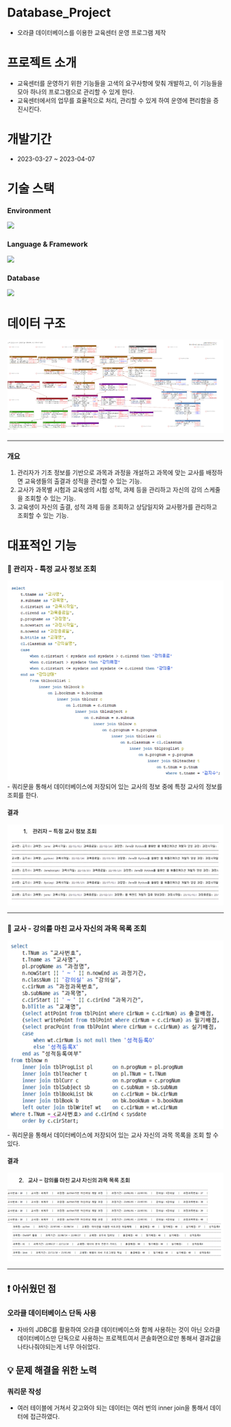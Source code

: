 # Database_Project
- 오라클 데이터베이스를 이용한 교육센터 운영 프로그램 제작

# 프로젝트 소개
- 교육센터를 운영하기 위한 기능들을 고색의 요구사항에 맞춰 개발하고, 이 기능들을 모아 하나의 프로그램으로 관리할 수 있게 한다.
- 교육센터에서의 업무를 효율적으로 처리, 관리할 수 있게 하여 운영에 편리함을 증진시킨다.

# 개발기간
- 2023-03-27 ~ 2023-04-07

# 기술 스택
### Environment
<img src="https://img.shields.io/badge/Eclipse IDE-2c2255?style=for-the-badge&logo=EclipseIDE&logoColor=white"/> 

### Language & Framework
<img src="https://img.shields.io/badge/Java-007396?style=for-the-badge&logo=java&logoColor=white"/> 

### Database
<img src="https://img.shields.io/badge/Oracle Database-f80000?style=for-the-badge&logo=Oracle&logoColor=white"/> 

# 데이터 구조
<img src="3. 개념도 & ERD/화면 캡처.PNG">

<hr>

### 개요
1. 관리자가 기초 정보를 기반으로 과목과 과정을 개설하고 과목에 맞는 교사를 배정하면 교육생들의 출결과 성적을 관리할 수 있는 기능.
2. 교사가 과목별 시험과 교육생의 시험 성적, 과제 등을 관리하고 자신의 강의 스케줄을 조회할 수 있는 기능.
3. 교육생이 자신의 출결, 성적 과제 등을 조회하고 상담일지와 교사평가를 관리하고 조회할 수 있는 기능.

# 대표적인 기능
### 📘 관리자 - 특정 교사 정보 조회
<img src="9. 최종 요약본/p4_2.PNG">
- 쿼리문을 통해서 데이터베이스에 저장되어 있는 교사의 정보 중에 특정 교사의 정보를 조회를 한다.

#### 결과
<img src="9. 최종 요약본/p4_4.PNG">

<hr>

### 📘 교사 - 강의를 마친 교사 자신의 과목 목록 조회
<img src="9. 최종 요약본/p4_1.PNG">
- 쿼리문을 통해서 데이터베이스에 저장되어 있는 교사 자신의 과목 목록을 조회 할 수 있다.

#### 결과

<img src="9. 최종 요약본/p4_3.PNG">

<hr>

## ❗ 아쉬웠던 점
### 오라클 데이터베이스 단독 사용
- 자바의 JDBC를 활용하여 오라클 데이터베이스와 함께 사용하는 것이 아닌 오라클 데이터베이스만 단독으로 사용하는 프로젝트여서 콘솔화면으로만 통해서 결과값을 나타나줘야되는게 너무 아쉬었다. 

## 💡 문제 해결을 위한 노력
### 쿼리문 작성
- 여러 테이블에 거쳐서 갖고와야 되는 데이터는 여러 번의 inner join을 통해서 데이터에 접근하였다.
